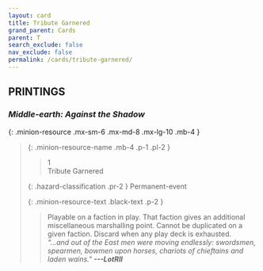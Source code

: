 ```yaml
---
layout: card
title: Tribute Garnered
grand_parent: Cards
parent: T
search_exclude: false
nav_exclude: false
permalink: /cards/tribute-garnered/
---
```


## PRINTINGS


### _Middle-earth: Against the Shadow_

{: .minion-resource .mx-sm-6 .mx-md-8 .mx-lg-10 .mb-4 }
> {: .minion-resource-name .mb-4 .p-1 .pl-2 }
> > <div class="hazard-mp">1</div>
> > <div class="card-name">Tribute Garnered</div>
>
> {: .hazard-classification .pr-2 }
> Permanent-event
>
> {: .minion-resource-text .black-text .p-2 }
> > Playable on a faction in play. That faction gives an additional miscellaneous marshalling point. Cannot be duplicated on a given faction. Discard when any play deck is exhausted. <br>_“...and out of the East men were moving endlessly: swordsmen, spearmen, bowmen upon horses, chariots of chieftains and laden wains."_ ***---&#65279;LotRII*** 
> 
